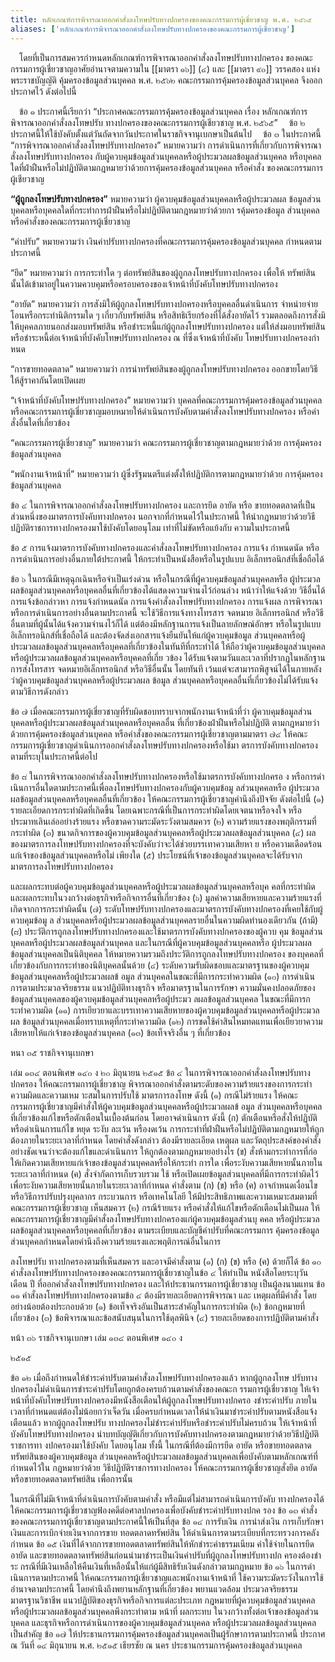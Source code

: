 ```yaml
---
title: หลักเกณฑ์การพิจารณาออกคําสั่งลงโทษปรับทางปกครองของคณะกรรมการผู้เชี่ยวชาญ พ.ศ. ๒๕๖๕
aliases: ['หลักเกณฑ์การพิจารณาออกคําสั่งลงโทษปรับทางปกครองของคณะกรรมการผู้เชี่ยวชาญ']
---
```



&emsp;โดยที่เป็นการสมควรกําหนดหลักเกณฑ์การพิจารณาออกคําสั่งลงโทษปรับทางปกครอง
ของคณะกรรมการผู้เชี่ยวชาญอาศัยอํานาจตามความใน [[มาตรา ๑๖]] (๔) และ [[มาตรา ๙๐]] วรรคสอง
แห่งพระราชบัญญัติ คุ้มครองข้อมูลส่วนบุคคล พ.ศ. ๒๕๖๒
คณะกรรมการคุ้มครองข้อมูลส่วนบุคคล จึงออกประกาศไว้ ดังต่อไปนี้

&emsp;ข้อ ๑ ประกาศนี้เรียกว่า “ประกาศคณะกรรมการคุ้มครองข้อมูลส่วนบุคคล เรื่อง
หลักเกณฑ์การพิจารณาออกคําสั่งลงโทษปรับ
ทางปกครองของคณะกรรมการผู้เชียวชาญ พ.ศ. ๒๕๖๕”
&emsp;ข้อ ๒ ประกาศนี้ให้ใช้บังคับตั้งแต่วันถัดจากวันประกาศในราชกิจจานุเบกษาเป็นต้นไป
&emsp;ข้อ ๓ ในประกาศนี้ “การพิจารณาออกคําสั่งลงโทษปรับทางปกครอง” หมายความว่า
การดําเนินการที่เกี่ยวกับการพิจารณาสั่งลงโทษปรับทางปกครอง
กับผู้ควบคุมข้อมูลส่วนบุคคลหรือผู้ประมวลผลข้อมูลส่วนบุคคล
หรือบุคคลใดที่ฝ่าฝืนหรือไม่ปฏิบัติตามกฎหมายว่าด้วยการคุ้มครองข้อมูลส่วนบุคคล
หรือคําสั่ง ของคณะกรรมการผู้เชียวชาญ

**“ผู้ถูกลงโทษปรับทางปกครอง”** หมายความว่า ผู้ควบคุมข้อมูลส่วนบุคคลหรือผู้ประมวลผล
ข้อมูลส่วนบุคคลหรือบุคคลใดที่กระทําการฝ่าฝืนหรือไม่ปฏิบัติตามกฎหมายว่าด้วยกา
รคุ้มครองข้อมูล ส่วนบุคคล หรือคําสั่งของคณะกรรมการผู้เชี่ยวชาญ

“ค่าปรับ” หมายความว่า เงินค่าปรับทางปกครองที่คณะกรรมการคุ้มครองข้อมูลส่วนบุคคล
กําหนดตามประกาศนี้

“ยึด” หมายความว่า การกระทําใด ๆ ต่อทรัพย์สินของผู้ถูกลงโทษปรับทางปกครอง เพื่อให้
ทรัพย์สินนั้นได้เข้ามาอยู่ในความควบคุมหรือครอบครองของเจ้าหน้าที่บังคับโทษปรับทางปกครอง

“อายัด” หมายความว่า การสังมิให้ผู้ถูกลงโทษปรับทางปกครองหรือบุคคลอื่นดําเนินการ
จําหน่ายจ่ายโอนหรือกระทํานิติกรรมใด ๆ เกี่ยวกับทรัพย์สิน หรือสิทธิเรียกร้องที่ได้สั่งอายัดไว้
รวมตลอดถึงการสั่งมิให้บุคคลภายนอกส่งมอบทรัพย์สิน หรือชําระหนี้แก่ผู้ถูกลงโทษปรับทางปกครอง
แต่ให้ส่งมอบทรัพย์สินหรือชําระหนี้ต่อเจ้าหน้าที่บังคับโทษปรับทางปกครอง
ณ ที่ซึ่งเจ้าหน้าที่บังคับ โทษปรับทางปกครองกําหนด

“การขายทอดตลาด” หมายความว่า การนําทรัพย์สินของผู้ถูกลงโทษปรับทางปกครอง ออกขายโดยวิธีให้สู้ราคากันโดยเปิดเผย

“เจ้าหน้าที่บังคับโทษปรับทางปกครอง” หมายความว่า บุคคลที่คณะกรรมการคุ้มครองข้อมูลส่วนบุคคล
หรือคณะกรรมการผู้เชี่ยวชาญมอบหมายให้ดําเนินการบังคับตามคําสั่งลงโทษปรับทางปกครอง
หรือคําสั่งอื่นใดที่เกี่ยวข้อง

“คณะกรรมการผู้เชี่ยวชาญ” หมายความว่า คณะกรรมการผู้เชี่ยวชาญตามกฎหมายว่าด้วย การคุ้มครองข้อมูลส่วนบุคคล

“พนักงานเจ้าหน้าที่” หมายความว่า ผู้ซึ่งรัฐมนตรีแต่งตั้งให้ปฏิบัติการตามกฎหมายว่าด้วย การคุ้มครองข้อมูลส่วนบุคคล

ข้อ ๔ ในการพิจารณาออกคําสั่งลงโทษปรับทางปกครอง และการยึด อายัด หรือ
ขายทอดตลาดที่เป็นส่วนหนึ่งของมาตรการบังคับทางปกครอง
นอกจากที่กําหนดไว้ในประกาศนี้
ให้นํากฎหมายว่าด้วยวิธีปฏิบัติราชการทางปกครองมาใช้บังคับโดยอนุโลม
เท่าที่ไม่ขัดหรือแย้งกับ ความในประกาศนี้

ข้อ ๕ การแจ้งมาตรการบังคับทางปกครองและคําสั่งลงโทษปรับทางปกครอง การแจ้ง
กําหนดนัด หรือการดําเนินการอย่างอื่นภายใต้ประกาศนี้
ให้กระทําเป็นหนังสือหรือในรูปแบบ อิเล็กทรอนิกส์ที่เชื่อถือได้

ข้อ ๖ ในกรณีมีเหตุฉุกเฉินหรือจําเป็นเร่งด่วน หรือในกรณีที่ผู้ควบคุมข้อมูลส่วนบุคคลหรือ
ผู้ประมวลผลข้อมูลส่วนบุคคลหรือบุคคลอื่นที่เกี่ยวข้องได้แสดงความจํานงไว้ก่อนล่วง
หน้าว่าให้แจ้งด้วย วิธีอื่นได้ การแจ้งข้อกล่าวหา การแจ้งกําหนดนัด
การแจ้งคําสั่งลงโทษปรับทางปกครอง การแจ้งผล การพิจารณา
หรือการดําเนินการอย่างอื่นตามประกาศนี้ จะใช้วิธีการแจ้งทางโทรสาร จดหมาย
อิเล็กทรอนิกส์ หรือวิธีอื่นตามที่ผู้นั้นได้แจ้งความจํานงไว้ก็ได้
แต่ต้องมีหลักฐานการแจ้งเป็นลายลักษณ์อักษร
หรือในรูปแบบอิเล็กทรอนิกส์ที่เชื่อถือได้
และต้องจัดส่งเอกสารแจ้งยืนยันให้แก่ผู้ควบคุมข้อมูล
ส่วนบุคคลหรือผู้ประมวลผลข้อมูลส่วนบุคคลหรือบุคคลที่เกี่ยวข้องในทันทีที่กระทําได้
ให้ถือว่าผู้ควบคุมข้อมูลส่วนบุคคลหรือผู้ประมวลผลข้อมูลส่วนบุคคลหรือบุคคลที่เกี่ย
วข้อง ได้รับแจ้งตามวันและเวลาที่ปรากฏในหลักฐานการส่งโทรสาร
จดหมายอิเล็กทรอนิกส์ หรือวิธีอื่นนั้น โดยทันที
เว้นแต่จะสามารถพิสูจน์ได้ในภายหลังว่าผู้ควบคุมข้อมูลส่วนบุคคลหรือผู้ประมวลผล
ข้อมูล ส่วนบุคคลหรือบุคคลอื่นที่เกี่ยวข้องไม่ได้รับแจ้งตามวิธีการดังกล่าว

ข้อ ๗ เมื่อคณะกรรมการผู้เชี่ยวชาญที่รับผิดชอบทราบจากพนักงานเจ้าหน้าที่ว่า
ผู้ควบคุมข้อมูลส่วนบุคคลหรือผู้ประมวลผลข้อมูลส่วนบุคคลหรือบุคคลอื่น
ที่เกี่ยวข้องฝ่าฝืนหรือไม่ปฏิบัติ ตามกฎหมายว่าด้วยการคุ้มครองข้อมูลส่วนบุคคล
หรือคําสั่งของคณะกรรมการผู้เชี่ยวชาญตามมาตรา ๗๔
ให้คณะกรรมการผู้เชี่ยวชาญดําเนินการออกคําสั่งลงโทษปรับทางปกครองหรือใช้มา
ตรการบังคับทางปกครอง ตามที่ระบุในประกาศนี้ต่อไป


ข้อ ๘
ในการพิจารณาออกคําสั่งลงโทษปรับทางปกครองหรือใช้มาตรการบังคับทางปกครอ
ง
หรือการดําเนินการอื่นใดตามประกาศนี้เพื่อลงโทษปรับทางปกครองกับผู้ควบคุมข้อมู
ลส่วนบุคคลหรือ ผู้ประมวลผลข้อมูลส่วนบุคคลหรือบุคคลอื่นที่เกี่ยวข้อง
ให้คณะกรรมการผู้เชี่ยวชาญคํานึงถึงปัจจัย ดังต่อไปนี้
(๑) รายละเอียดการกระทําผิดที่เกิดขึ้น
โดยเฉพาะกรณีที่เป็นการกระทําผิดโดยเจตนาหรือจงใจ
หรือประมาทเลินเล่ออย่างร้ายแรง หรือขาดความระมัดระวังตามสมควร
(๒) ความร้ายแรงของพฤติกรรมที่กระทําผิด (๓)
ขนาดกิจการของผู้ควบคุมข้อมูลส่วนบุคคลหรือผู้ประมวลผลข้อมูลส่วนบุคคล
(๔)
ผลของมาตรการลงโทษปรับทางปกครองที่จะบังคับว่าจะได้ช่วยบรรเทาความเสียหา
ย หรือความเดือดร้อนแก่เจ้าของข้อมูลส่วนบุคคลหรือไม่ เพียงใด
(๕)
ประโยชน์ที่เจ้าของข้อมูลส่วนบุคคลจะได้รับจากมาตรการลงโทษปรับทางปกครอง

และผลกระทบต่อผู้ควบคุมข้อมูลส่วนบุคคลหรือผู้ประมวลผลข้อมูลส่วนบุคคลหรือบุค
คลที่กระทําผิด และผลกระทบในวงกว้างต่อธุรกิจหรือกิจการอื่นที่เกี่ยวข้อง
(๖) มูลค่าความเสียหายและความร้ายแรงที่เกิดจากการกระทําผิดนั้น
(๗)
ระดับโทษปรับทางปกครองและมาตรการบังคับทางปกครองที่เคยใช้กับผู้ควบคุมข้อมู
ล ส่วนบุคคลหรือผู้ประมวลผลข้อมูลส่วนบุคคลรายอื่นในความผิดทํานองเดียวกัน
(ถ้ามี)
(๘)
ประวัติการถูกลงโทษปรับทางปกครองและใช้มาตรการบังคับทางปกครองของผู้ควบ
คุม ข้อมูลส่วนบุคคลหรือผู้ประมวลผลข้อมูลส่วนบุคคล
และในกรณีที่ผู้ควบคุมข้อมูลส่วนบุคคลหรือ
ผู้ประมวลผลข้อมูลส่วนบุคคลเป็นนิติบุคคล
ให้หมายความรวมถึงประวัติการถูกลงโทษปรับทางปกครอง
ของบุคคลที่เกี่ยวข้องกับการกระทําของนิติบุคคลนั้นด้วย
(๔)
ระดับความรับผิดชอบและมาตรฐานของผู้ควบคุมข้อมูลส่วนบุคคลหรือผู้ประมวลผลข้
อมูล ส่วนบุคคลในขณะที่มีการกระทําความผิด
(๑๐) การดําเนินการตามประมวลจริยธรรม แนวปฏิบัติทางธุรกิจ
หรือมาตรฐานในการรักษา
ความมั่นคงปลอดภัยของข้อมูลส่วนบุคคลของผู้ควบคุมข้อมูลส่วนบุคคลหรือผู้ประมว
ลผลข้อมูลส่วนบุคคล ในขณะที่มีการกระทําความผิด
(๑๑)
การเยียวยาและบรรเทาความเสียหายของผู้ควบคุมข้อมูลส่วนบุคคลหรือผู้ประมวลผล
ข้อมูลส่วนบุคคลเมื่อทราบเหตุที่กระทําความผิด
(๑๒)
การชดใช้ค่าสินไหมทดแทนเพื่อเยียวยาความเสียหายให้แก่เจ้าของข้อมูลส่วนบุคคล
(๑๓) ข้อเท็จจริงอื่น ๆ ที่เกี่ยวข้อง

หนา ๓๕ ราชกิจจานุเบกษา

เล่ม ๑๓๔ ตอนพิเศษ ๑๔๐ ง
๒๐ มิถุนายน ๒๕๑๕
ข้อ ๔ ในการพิจารณาออกคําสั่งลงโทษปรับทางปกครอง
ให้คณะกรรมการผู้เชี่ยวชาญ
พิจารณาออกคําสั่งตามระดับของความร้ายแรงของการกระทําความผิดและความเหม
าะสมในการปรับใช้ มาตรการลงโทษ ดังนี้
(๑) กรณีไม่ร้ายแรง
ให้คณะกรรมการผู้เชี่ยวชาญมีคําสั่งให้ผู้ควบคุมข้อมูลส่วนบุคคลหรือผู้ประมวลผลข้
อมูล ส่วนบุคคลหรือบุคคลที่เกี่ยวข้องแก้ไขหรือตักเตือนในเบื้องต้นก่อน
โดยอาจดําเนินการ ดังนี้
(ก) ตักเตือนหรือสั่งให้ปฏิบัติหรือดําเนินการแก้ไข หยุด ระงับ ละเว้น หรืองดเว้น
การกระทําที่ฝ่าฝืนหรือไม่ปฏิบัติตามกฎหมายให้ถูกต้องภายในระยะเวลาที่กําหนด
โดยคําสั่งดังกล่าว ต้องมีรายละเอียด เหตุผล
และวัตถุประสงค์ของคําสั่งอย่างชัดเจนว่าจะต้องแก้ไขและดําเนินการ
ให้ถูกต้องตามกฎหมายอย่างไร
(ข)
สั่งห้ามกระทําการที่ก่อให้เกิดความเสียหายแก่เจ้าของข้อมูลส่วนบุคคลหรือให้กระทํา
การใด เพื่อระงับความเสียหายนั้นภายในระยะเวลาที่กําหนด
(ค) สั่งจํากัดการเก็บรวบรวม ใช้ หรือเปิดเผยข้อมูลส่วนบุคคลที่มีการกระทําผิดไว้
เพื่อระงับความเสียหายนั้นภายในระยะเวลาที่กําหนด
คําสั่งตาม (ก) (ข) หรือ (ค) อาจกําหนดเงื่อนไขหรือวิธีการปรับปรุงบุคลากร
กระบวนการ หรือเทคโนโลยี
ให้มีประสิทธิภาพและความเหมาะสมตามที่คณะกรรมการผู้เชี่ยวชาญ เห็นสมควร
(๒) กรณีร้ายแรง หรือคําสั่งให้แก้ไขหรือตักเตือนไม่เป็นผล
ให้คณะกรรมการผู้เชี่ยวชาญมีคําสั่งลงโทษปรับทางปกครองแก่ผู้ควบคุมข้อมูลส่วนบุ
คคล หรือผู้ประมวลผลข้อมูลส่วนบุคคลหรือบุคคลที่เกี่ยวข้อง
ตามระเบียบและบัญชีค่าปรับที่คณะกรรมการ
คุ้มครองข้อมูลส่วนบุคคลกําหนดโดยคํานึงถึงความร้ายแรงและพฤติการณ์อื่นในการ

ลงโทษปรับ ทางปกครองตามที่เห็นสมควร และอาจมีคําสั่งตาม (๑) (ก) (ข) หรือ (ค)
ด้วยก็ได้
ข้อ ๑๐ คําสั่งลงโทษปรับทางปกครองของคณะกรรมการผู้เชี่ยวชาญในข้อ ๔
ให้ทําเป็น หนังสือโดยระบุวัน เดือน ปี ที่ออกคําสั่งลงโทษปรับทางปกครอง
และให้ประธานกรรมการผู้เชี่ยวชาญ เป็นผู้ลงนามแทน
ข้อ ๑๑ คําสั่งลงโทษปรับทางปกครองตามข้อ ๔ ต้องมีรายละเอียดการพิจารณา และ
เหตุผลที่มีคําสั่ง โดยอย่างน้อยต้องประกอบด้วย
(๑) ข้อเท็จจริงอันเป็นสาระสําคัญในการกระทําผิด (๒) ข้อกฎหมายที่เกี่ยวข้อง (๓)
ข้อพิจารณาและข้อสนับสนุนในการใช้ดุลพินิจ (๔)
รายละเอียดของการปฏิบัติตามคําสั่ง

หน้า ๓๖ ราชกิจจานุเบกษา
เล่ม ๑๓๔ ตอนพิเศษ ๑๔๐ ง

๒๕๑๕

ข้อ ๑๒ เมื่อถึงกําหนดให้ชําระค่าปรับตามคําสั่งลงโทษปรับทางปกครองแล้ว
หากผู้ถูกลงโทษ
ปรับทางปกครองไม่ดําเนินการชําระค่าปรับโดยถูกต้องครบถ้วนตามคําสั่งของคณะก
รรมการผู้เชี่ยวชาญ
ให้เจ้าหน้าที่บังคับโทษปรับทางปกครองมีหนังสือเตือนให้ผู้ถูกลงโทษปรับทางปกครอ
งชําระค่าปรับ ภายในเวลาที่กําหนดแต่ต้องไม่น้อยกว่าเจ็ดวัน
เมื่อครบกําหนดเวลาให้นําเงินมาชําระค่าปรับตามหนังสือแจ้งเตือนแล้ว
หากผู้ถูกลงโทษปรับ ทางปกครองไม่ชําระค่าปรับหรือชําระค่าปรับไม่ครบถ้วน
ให้เจ้าหน้าที่บังคับโทษปรับทางปกครอง
นําบทบัญญัติเกี่ยวกับการบังคับทางปกครองตามกฎหมายว่าด้วยวิธีปฏิบัติราชการทา
งปกครองมาใช้บังคับ โดยอนุโลม ทั้งนี้ ในกรณีที่ต้องมีการยึด อายัด
หรือขายทอดตลาดทรัพย์สินของผู้ควบคุมข้อมูล
ส่วนบุคคลหรือผู้ประมวลผลข้อมูลส่วนบุคคลเพื่อบังคับตามหลักเกณฑ์ที่กําหนดไว้ใน
กฎหมายว่าด้วย วิธีปฏิบัติราชการทางปกครอง ให้คณะกรรมการผู้เชี่ยวชาญสั่งยึด
อายัด หรือขายทอดตลาดทรัพย์สิน เพื่อการนั้น

ในกรณีที่ไม่มีเจ้าหน้าที่ดําเนินการบังคับตามคําสั่ง
หรือมีแต่ไม่สามารถดําเนินการบังคับ ทางปกครองได้
ให้คณะกรรมการผู้เชี่ยวชาญฟ้องคดีต่อศาลปกครองเพื่อบังคับชําระค่าปรับทางปกค
รอง
ข้อ ๑๓ คําสั่งของคณะกรรมการผู้เชี่ยวชาญตามประกาศนี้ให้เป็นที่สุด
ข้อ ๑๔ การรับเงิน การนําส่งเงิน การเก็บรักษาเงินและการเบิกจ่ายเงินจากการขาย
ทอดตลาดทรัพย์สิน ให้ดําเนินการตามระเบียบที่กระทรวงการคลังกําหนด
ข้อ ๑๕ เงินที่ได้จากการขายทอดตลาดทรัพย์สินให้หักชําระค่าธรรมเนียม
ค่าใช้จ่ายในการยึด อายัด
และขายทอดตลาดทรัพย์สินก่อนนํามาชําระเป็นเงินค่าปรับที่ผู้ถูกลงโทษปรับทางปก
ครองต้องชําระ
กรณีที่มีเงินเหลือให้คืนเงินที่เหลือนั้นให้แก่ผู้มีสิทธิรับเงินดังกล่าวตามกฎหมาย
ข้อ ๑๖ ในการดําเนินการตามประกาศนี้
ให้คณะกรรมการผู้เชี่ยวชาญและพนักงานเจ้าหน้าที่
ใช้ความระมัดระวังในการใช้อํานาจตามประกาศนี้
โดยคํานึงถึงพยานหลักฐานที่เกี่ยวข้อง พยานแวดล้อม ประมวลจริยธรรม
มาตรฐานวิชาชีพ แนวปฏิบัติของธุรกิจหรือกิจการแต่ละประเภท
กฎหมายที่ผู้ควบคุมข้อมูลส่วนบุคคลหรือผู้ประมวลผลข้อมูลส่วนบุคคลพึงกระทําตาม
หน้าที่ ผลกระทบ ในวงกว้างทั้งต่อเจ้าของข้อมูลส่วนบุคคล
และธุรกิจหรือการดําเนินการของผู้ควบคุมข้อมูลส่วนบุคคล
หรือผู้ประมวลผลข้อมูลส่วนบุคคลเป็นสําคัญ
ข้อ ๑๗ ให้ประธานกรรมการคุ้มครองข้อมูลส่วนบุคคลเป็นผู้รักษาการตามประกาศนี้
ประกาศ ณ วันที่ ๑๔ มิถุนายน พ.ศ. ๒๕๑๕
เธียรชัย ณ นคร ประธานกรรมการคุ้มครองข้อมูลส่วนบุคคล